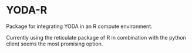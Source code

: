 # YODA-R

Package for integrating YODA in an R compute environment.

Currently using the reticulate package of R in combination with the python client seems the most promising option.
